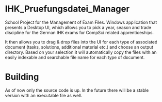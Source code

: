 # IHK_Pruefungsdatei_Manager
School Project for the Management of Exam Files. Windows application that presents a Desktop UI, which allows you to pick a year, season and trade discipline for the German IHK exams for CompSci related apprenticeships.

It then allows you to drag & drop files into the UI for each type of associated document (tasks, solutions, additional material etc.) and choose an output directory. Based on your selection it will automatically copy the files with an easily indexable and searchable file name for each type of document.

# Building
As of now only the source code is up. In the future there will be a stable version with an executable file as well.
